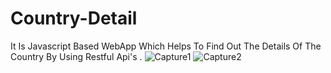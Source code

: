 # Country-Detail
It Is Javascript Based WebApp Which Helps To Find Out The Details Of The Country By Using Restful Api's .
![Capture1](https://user-images.githubusercontent.com/63389169/127763248-31dd183d-897b-46d6-8c6a-2f0f42d5bdfd.PNG)
![Capture2](https://user-images.githubusercontent.com/63389169/127763251-12d264b7-91d9-438e-a1c1-10bd966771b9.PNG)
